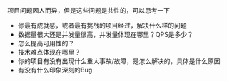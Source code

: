 项目问题因人而异，但是这些问题是共性的，可以思考一下

* 你最有成就感，或者最有挑战的项目经过，解决什么样的问题
* 数据量很大还是并发量很高，并发量体现在哪里？QPS是多少？
* 怎么提高可用性的？
* 技术难点体现在哪里？
* 你的项目有没有出现什么重大事故/故障，是怎么解决的，具体是什么原因
* 有没有什么印象深刻的Bug
